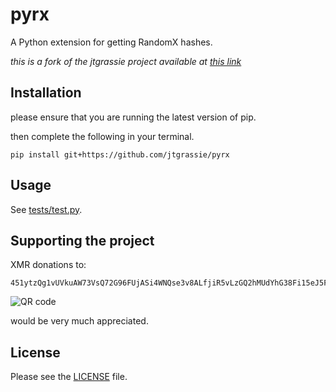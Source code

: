 # pyrx

A Python extension for getting RandomX hashes.

*this is a fork of the jtgrassie project available at [this link](https://github.com/jtgrassie/pyrx)*

## Installation

please ensure that you are running the latest version of pip.

then complete the following in your terminal. 

```
pip install git+https://github.com/jtgrassie/pyrx
```

## Usage

See [tests/test.py](./tests/test.py).

## Supporting the project

XMR donations to:

```
451ytzQg1vUVkuAW73VsQ72G96FUjASi4WNQse3v8ALfjiR5vLzGQ2hMUdYhG38Fi15eJ5FJ1ZL4EV1SFVi228muGX4f3SV
```

![QR code](./qr-small.png)

would be very much appreciated.

## License

Please see the [LICENSE](./LICENSE) file.

[//]: # ( vim: set tw=80: )
